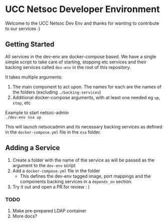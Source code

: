 # UCC Netsoc Developer Environment

Welcome to the UCC Netsoc Dev Env and thanks for wanting to contribute to our services :)

## Getting Started

All services in the dev-env are docker-compose based.
We have a single simple script to take care of starting, stopping etc services and their backing services called `dev-env` in the root of this repository.  

It takes multiple arguments:  

1. The main component to act upon. The names for each are the names of the folders (excluding `./backing-services`)
2. Additional docker-compose arguments, with at least one needed eg `up`, `stop`, etc

Example to start netsoc-admin  
`./dev-env nsa up`  

This will launch netsocadmin and its necessary backing services as defined in the `docker-compose.yml` file in the `nsa` folder.

## Adding a Service

1. Create a folder with the name of the service as will be passed as the argument to the `dev-env` script
2. Add a `docker-compose.yml` file in the folder
    - This defines the dev-env tagged image, port mappings and the components backing services in a `depends_on` section.
3. Try it out and open a PR for review : )

### TODO

1. Make pre-prepared LDAP container
2. More docs?